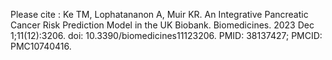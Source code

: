 Please cite : Ke TM, Lophatananon A, Muir KR. An Integrative Pancreatic Cancer Risk Prediction Model in the UK Biobank. Biomedicines. 2023 Dec 1;11(12):3206. doi: 10.3390/biomedicines11123206. PMID: 38137427; PMCID: PMC10740416.
